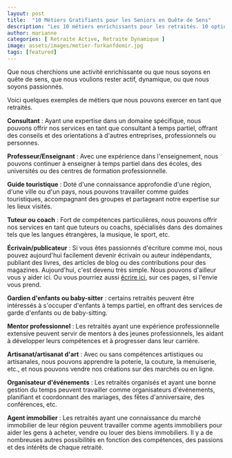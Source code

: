 ```yaml
---
layout: post
title:  "10 Métiers Gratifiants pour les Seniors en Quête de Sens"
description: "Les 10 métiers enrichissants pour les retraités. 10 options professionnelles pour les retraités actifs. 10 métiers flexibles pour les seniors en quête d'occupation. 10 emplois idéaux pour les retraités passionnés. 10 nouvelles opportunités d'emploi pour les retraités dynamiques"
author: marianne
categories: [ Retraite Active, Retraite Dynamique ]
image: assets/images/metier-furkanfdemir.jpg
tags: [featured]
---
```


Que nous cherchions une activité enrichissante ou que nous soyons en quête de sens, que nous voulions rester actif, dynamique, ou que nous soyons passionnés.

Voici quelques exemples de métiers que nous pouvons exercer en tant que retraités.

**Consultant** : Ayant une expertise dans un domaine spécifique, nous pouvons offrir nos services en tant que consultant à temps partiel, offrant des conseils et des orientations à d'autres entreprises, professionnels ou personnes.

**Professeur/Enseignant** : Avec une expérience dans l'enseignement, nous pouvons continuer à enseigner à temps partiel dans des écoles, des universités ou des centres de formation professionnelle.

**Guide touristique** : Doté d'une connaissance approfondie d'une région, d'une ville ou d'un pays, nous pouvons travailler comme guides touristiques, accompagnant des groupes et partageant notre expertise sur les lieux visités.

**Tuteur ou coach** : Fort de compétences particulières, nous pouvons offrir nos services en tant que tuteurs ou coachs, spécialisés dans des domaines tels que les langues étrangères, la musique, le sport, etc.

**Écrivain/publicateur** : Si vous êtes passionnés d'écriture comme moi, nous pouvez aujourd'hui facilement devenir écrivain ou auteur indépendants, publiant des livres, des articles de blog ou des contributions pour des magazines. Aujourd'hui, c'est devenu très simple. Nous pouvons d'ailleur vous y aider ici. Ou vous pourriez aussi [écrire ici](/retraite-active/), sur ces pages, si l'envie vous prend.

**Gardien d'enfants ou baby-sitter** : certains retraités peuvent être intéressés à s'occuper d'enfants à temps partiel, en offrant des services de garde d'enfants ou de baby-sitting.

**Mentor professionnel** : Les retraités ayant une expérience professionnelle extensive peuvent servir de mentors à des jeunes professionnels, les aidant à développer leurs compétences et à progresser dans leur carrière.

**Artisanat/artisanat d'art** : Avec ou sans compétences artistiques ou artisanales, nous pouvons apprendre la poterie, la couture, la menuiserie, etc., et nous pouvons vendre nos créations sur des marchés ou en ligne.

**Organisateur d'événements** : Les retraités organisés et ayant une bonne gestion du temps peuvent travailler comme organisateurs d'événements, planifiant et coordonnant des mariages, des fêtes d'anniversaire, des conférences, etc.

**Agent immobilier** : Les retraités ayant une connaissance du marché immobilier de leur région peuvent travailler comme agents immobiliers pour aider les gens à acheter, vendre ou louer des biens immobiliers. Il y a de nombreuses autres possibilités en fonction des compétences, des passions et des intérêts de chaque retraité.

